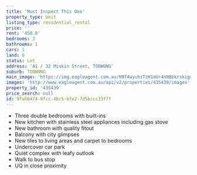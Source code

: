 ```yaml
---
title: 'Must Inspect This One'
property_type: Unit
listing_type: residential_rental
price: ''
rent: '450.0'
bedrooms: 3
bathrooms: 1
cars: 1
land: 0
status: Let
address: 'A1 / 32 Miskin Street, TOOWONG'
suburb: TOOWONG
main_image: 'https://img.eagleagent.com.au/N9T4wyuhzTzH1oUr4nNBbkrskig=/1280x854/smart/https://s3-us-west-2.amazonaws.com/eagleagent-orig/images/6824441/405434086-image-M.jpg'
images: 'http://www.eagleagent.com.au/api/v2/properties/435439/images'
property_id: '435439'
price_search: null
id: 9fa66474-0fcc-4bc5-bfe2-7d5bccc33f7f
---
```

*  Three double bedrooms with built-ins
*  New kitchen with stainless steel appliances including gas stove
*  New bathroom with quality fitout
*  Balcony with city glimpses
*  New tiles to living areas and carpet to bedrooms
*  Undercover car park
*  Quiet complex with leafy outlook
*  Walk to bus stop
*  UQ in close proximity